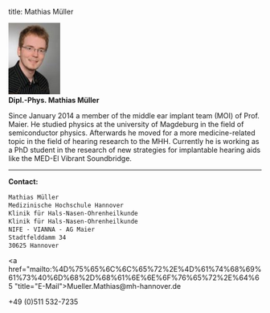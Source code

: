 title: Mathias Müller

![Picture Hannes Maier](MMU.jpg)  
**Dipl.-Phys. Mathias Müller**


Since January 2014 a member of the middle ear implant team (MOI) of Prof. Maier.
He studied physics at the university of Magdeburg in the field of semiconductor physics. Afterwards he
moved for a more medicine-related topic in the field of hearing research to the MHH.
Currently he is working as a PhD student in the research of new strategies for implantable hearing aids like the MED-El Vibrant Soundbridge.
***


**Contact:**

	Mathias Müller
	Medizinische Hochschule Hannover
	Klinik für Hals-Nasen-Ohrenheilkunde
	Klinik für Hals-Nasen-Ohrenheilkunde
	NIFE - VIANNA - AG Maier
	Stadtfelddamm 34
	30625 Hannover

<a href="&#x6d;&#x61;&#x69;&#x6c;&#x74;&#x6f;&#x3a;%4D%75%65%6C%6C%65%72%2E%4D%61%74%68%69%61%73%40%6D%68%2D%68%61%6E%6E%6F%76%65%72%2E%64%65 "title="&#x45;&#x2d;&#x4d;&#x61;&#x69;&#x6c;">&#x4d;&#x75;&#x65;&#x6c;&#x6c;&#x65;&#x72;&#x2e;&#x4d;&#x61;&#x74;&#x68;&#x69;&#x61;&#x73;&#x40;&#x6d;&#x68;&#x2d;&#x68;&#x61;&#x6e;&#x6e;&#x6f;&#x76;&#x65;&#x72;&#x2e;&#x64;&#x65;</a>

+49 (0)511 532-7235
